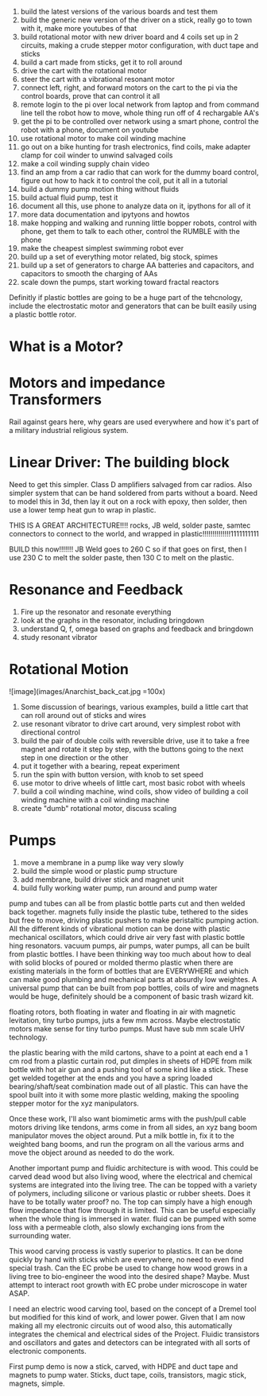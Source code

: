 1. build the latest versions of the various boards and test them
2. build the generic new version of the driver on a stick, really go to town with it, make more youtubes of that
3. build rotational motor with new driver board and 4 coils set up in 2 circuits, making a crude stepper motor configuration, with duct tape and sticks
4. build a cart made from sticks, get it to roll around
5. drive the cart with the rotational motor
6. steer the cart with a vibrational resonant motor
7. connect left, right, and forward motors on the cart to the pi via the control boards, prove that can control it all
8. remote login to the pi over local network from laptop and from command line tell the robot how to move, whole thing run off of 4 rechargable AA's
9. get the pi to be controlled over network using a smart phone, control the robot with a phone, document on youtube
10. use rotational motor to make coil winding machine
11. go out on a bike hunting for trash electronics, find coils, make adapter clamp for coil winder to unwind salvaged coils
12. make a coil winding supply chain video
13. find an amp from a car radio that can work for the dummy board control, figure out how to hack it to control the coil, put it all in a tutorial
14. build a dummy pump motion thing without fluids
15. build actual fluid pump, test it
16. document all this, use phone to analyze data on it, ipythons for all of it
17. more data documentation and ipytyons and howtos
18. make hopping and walking and running little bopper robots, control with phone, get them to talk to each other, control the RUMBLE with the phone
19. make the cheapest simplest swimming robot ever
20. build up a set of everything motor related, big stock, spimes
21. build up a set of generators to charge AA batteries and capacitors, and capacitors to smooth the charging of AAs
22. scale down the pumps, start working toward fractal reactors

Definitly if plastic bottles are going to be a huge part of the tehcnology, include the electrostatic motor and generators that can be built easily using a plastic bottle rotor.

# What is a Motor?

# Motors and impedance Transformers

Rail against gears here, why gears are used everywhere and how it's part of a military industrial religious system.  

# Linear Driver: The building block

Need to get this simpler.  Class D amplifiers salvaged from car radios.  Also simpler system that can be hand soldered from parts without a board.  Need to model this in 3d, then lay it out on a rock with epoxy, then solder, then use a lower temp heat gun to wrap in plastic.  

THIS IS A GREAT ARCHITECTURE!!!!  rocks, JB weld, solder paste, samtec connectors to connect to the world, and wrapped in plastic!!!!!!!!!!!!!!1111111111

BUILD this now!!!!!!! JB Weld goes to 260 C so if that goes on first, then I use 230 C to melt the solder paste, then 130 C to melt on the plastic.  

# Resonance and Feedback

1. Fire up the resonator and resonate everything
2. look at the graphs in the resonator, including bringdown
3. understand Q, f, omega based on graphs and feedback and bringdown 
4. study resonant vibrator

# Rotational Motion
![image](images/Anarchist_back_cat.jpg =100x) 

1. Some discussion of bearings, various examples, build a little cart that can roll around out of sticks and wires
2. use resonant vibrator to drive cart around, very simplest robot with directional control 
3. build the pair of double coils with reversible drive, use it to take a free magnet and rotate it step by step, with the buttons going to the next step in one direction or the other
4. put it together with a bearing, repeat experiment
5. run the spin with button version, with knob to set speed
6. use motor to drive wheels of little cart, most basic robot with wheels
7. build a coil winding machine, wind coils, show video of building a coil winding machine with a coil winding machine
8. create "dumb" rotational motor, discuss scaling


# Pumps

1. move a membrane in a pump like way very slowly
2. build the simple wood or plastic pump structure
3. add membrane, build driver stick and magnet unit
4. build fully working water pump, run around and pump water


 pump and tubes can all be from plastic bottle parts cut and then welded back together.  magnets fully inside the plastic tube, tethered to the sides but free to move, driving plastic pushers to make peristaltic pumping action.  All the different kinds of vibrational motion can be done with plastic mechanical oscillators, which could drive air very fast with plastic bottle hing resonators.  vacuum pumps, air pumps, water pumps, all can be built from plastic bottles.  I have been thinking way too much about how to deal with solid blocks of poured or molded thermo plastic when there are existing materials in the form of bottles that are EVERYWHERE and which can make good plumbing and mechanical parts at absurdly low weightes.  A universal pump that can be built from pop bottles, coils of wire and magnets would be huge, definitely should be a component of basic trash wizard kit.  
 
 floating rotors, both floating in water and floating in air with magnetic levitation, tiny turbo pumps, juts a few mm across. Maybe electrostatic motors make sense for tiny turbo pumps. Must have sub mm scale UHV technology.
 
 the plastic bearing with the mild cartons, shave to a point at each end a 1 cm rod from a plastic curtain rod, put dimples in sheets of HDPE from milk bottle with hot air gun and a pushing tool of some kind like a stick.  These get welded together at the ends and you have a spring loaded bearing/shaft/seat combination made out of all plastic. This can have the spool built into it with some more plastic welding, making the spooling stepper motor for the xyz manipulators.  
 
 Once these work, I'll also want biomimetic arms with the push/pull cable motors driving like tendons, arms come in from all sides, an xyz bang boom manipulator moves the object around.  Put a milk bottle in, fix it to the weighted bang booms, and run the program on all the various arms and move the object around as needed to do the work.  
 
 Another important pump and fluidic architecture is with wood.  This could be carved dead wood but also living wood, where the electrical and chemical systems are integrated into the living tree.  The can be topped with a variety of polymers, including silicone or various plastic or rubber sheets. Does it have to be totally water proof?  no.  The top can simply have a high enough flow impedance that flow through it is limited.  This can be useful especially when the whole thing is immersed in water.  fluid can be pumped with some loss with a permeable cloth, also slowly exchanging ions from the surrounding water.  
 
 This wood carving process is vastly superior to plastics.  It can be done quickly by hand with sticks which are everywhere, no  need to even find special trash.  Can the EC probe be used to change how wood grows in a living tree to bio-engineer the wood into the desired shape?  Maybe.  Must attempt to interact root growth with EC probe under microscope in water ASAP.  
 
 I need an electric wood carving tool, based on the concept of a Dremel tool but modified for this kind of work, and lower power.  Given that I am now making all my electronic circuits out of wood also, this automatically integrates the chemical and electrical sides of the Project.  Fluidic transistors and oscillators and gates and detectors can be integrated with all sorts of electronic components.
 
 First pump demo is now a stick, carved, with HDPE and duct tape and magnets to pump water.  Sticks, duct tape, coils, transistors, magic stick, magnets, simple.    
 

